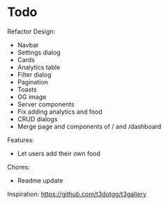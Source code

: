 # Todo

Refactor Design:

- Navbar
- Settings dialog
- Cards
- Analytics table
- Filter dialog
- Pagination
- Toasts
- OG image
- Server components
- Fix adding analytics and food
- CRUD dialogs
- Merge page and components of / and /dashboard

Features:

- Let users add their own food

Chores:

- Readme update

Inspiration: https://github.com/t3dotgg/t3gallery
